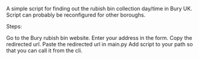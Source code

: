 A simple script for finding out the rubish bin collection day/time in Bury UK. Script can probably be reconfigured for other boroughs. 

Steps:

Go to the Bury rubish bin website.
Enter your address in the form.
Copy the redirected url.
Paste the redirected url in main.py
Add script to your path so that you can call it from the cli.

